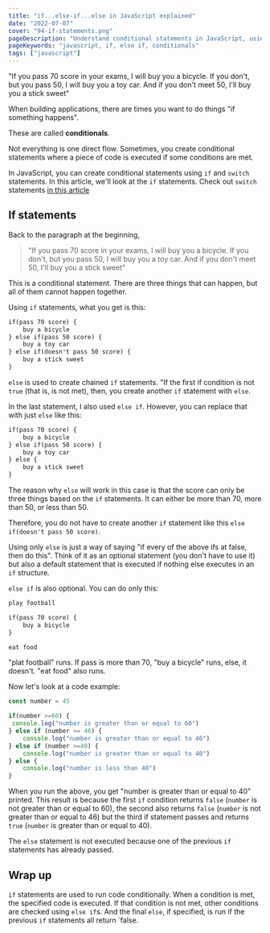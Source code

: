 ```yaml
---
title: "if...else-if...else in JavaScript explained"
date: "2022-07-07"
cover: "94-if-statements.png"
pageDescription: "Understand conditional statements in JavaScript, using the if and else if"
pageKeywords: "javascript, if, else if, conditionals"
tags: ["javascript"]
---
```


"If you pass 70 score in your exams, I will buy you a bicycle. If you don't, but you pass 50, I will buy you a toy car. And if you don't meet 50, I'll buy you a stick sweet"

When building applications, there are times you want to do things "if something happens".

These are called **conditionals**.

Not everything is one direct flow. Sometimes, you create conditional statements where a piece of code is executed if some conditions are met.

In JavaScript, you can create conditional statements using `if` and `switch` statements. In this article, we'll look at the `if` statements. Check out `switch` statements [in this article](/p/switch-statements)

## If statements

Back to the paragraph at the beginning,

> "If you pass 70 score in your exams, I will buy you a bicycle. If you don't, but you pass 50, I will buy you a toy car. And if you don't meet 50, I'll buy you a stick sweet"

This is a conditional statement. There are three things that can happen, but all of them cannot happen together.

Using `if` statements, what you get is this:

```txt
if(pass 70 score) {
    buy a bicycle
} else if(pass 50 score) {
    buy a toy car
} else if(doesn't pass 50 score) {
    buy a stick sweet
}
```

`else` is used to create chained `if` statements. "If the first if condition is not `true` (that is, is not met), then, you create another `if` statement with `else`.

In the last statement, I also used `else if`. However, you can replace that with just `else` like this:

```txt
if(pass 70 score) {
    buy a bicycle
} else if(pass 50 score) {
    buy a toy car
} else {
    buy a stick sweet
}
```

The reason why `else` will work in this case is that the score can only be three things based on the `if` statements. It can either be more than 70, more than 50, or less than 50.

Therefore, you do not have to create another `if` statement like this `else if(doesn't pass 50 score)`.

Using only `else` is just a way of saying "if every of the above ifs at false, then do this". Think of it as an optional statement (you don't have to use it) but also a default statement that is executed if nothing else executes in an `if` structure.

`else if` is also optional. You can do only this:

```txt
play football

if(pass 70 score) {
    buy a bicycle
}

eat food
```

"plat football" runs. If pass is more than 70, "buy a bicycle" runs, else, it doesn't. "eat food" also runs.

Now let's look at a code example:

```js
const number = 45

if(number >=60) {
 console.log("number is greater than or equal to 60")
} else if (number >= 46) {
    console.log("number is greater than or equal to 46")
} else if (number >=40) {
    console.log("number is greater than or equal to 40")
} else {
    console.log("number is less than 40")
}
```

When you run the above, you get "number is greater than or equal to 40" printed. This result is because the first `if` condition returns `false` (`number` is not greater than or equal to 60), the second also returns `false` (`number` is not greater than or equal to 46) but the third if statement passes and returns `true` (`number` is greater than or equal to 40).

The `else` statement is not executed because one of the previous `if` statements has already passed.

## Wrap up

`if` statements are used to run code conditionally. When a condition is met, the specified code is executed. If that condition is not met, other conditions are checked using `else if`s. And the final `else`, if specified, is run if the previous `if` statements all return `false.

